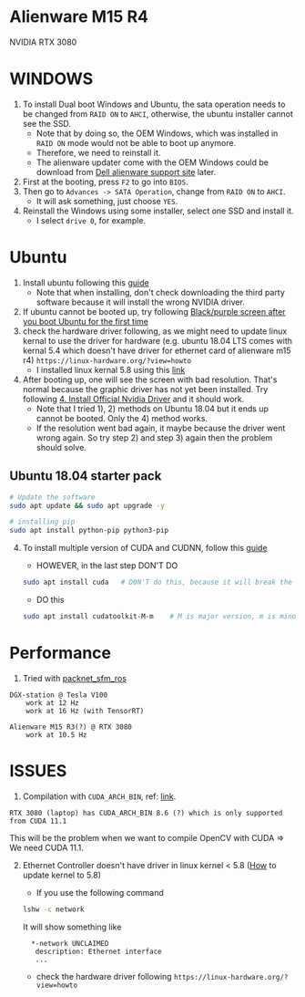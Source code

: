 # Alienware M15 R4
NVIDIA RTX 3080

# WINDOWS
1) To install Dual boot Windows and Ubuntu, the sata operation needs to be changed from `RAID ON` to `AHCI`, otherwise, the ubuntu installer cannot see the SSD.
    - Note that by doing so, the OEM Windows, which was installed in `RAID ON` mode would not be able to boot up anymore.
    - Therefore, we need to reinstall it.
    - The alienware updater come with the OEM Windows could be download from [Dell alienware support site](https://www.dell.com/support/home/en-us/product-support/product/alienware-15-r4/drivers) later.
2) First at the booting, press `F2` to go into `BIOS`.
3) Then go to `Advances -> SATA Operation`, change from `RAID ON` to `AHCI`.
    - It will ask something, just choose `YES`.
4) Reinstall the Windows using some installer, select one SSD and install it.
    - I select `drive 0`, for example.

# Ubuntu
1) Install ubuntu following this [guide](https://itsfoss.com/install-ubuntu-1404-dual-boot-mode-windows-8-81-uefi/)
    - Note that when installing, don't check downloading the third party software because it will install the wrong NVIDIA driver.
2) If ubuntu cannot be booted up, try following [Black/purple screen after you boot Ubuntu for the first time](https://askubuntu.com/questions/162075/my-computer-boots-to-a-black-screen-what-options-do-i-have-to-fix-it)
3) check the hardware driver following, as we might need to update linux kernal to use the driver for hardware (e.g. ubuntu 18.04 LTS comes with kernal 5.4 which doesn't have driver for ethernet card of alienware m15 r4)
    `https://linux-hardware.org/?view=howto`
    - I installed linux kernal 5.8 using this [link](https://ubuntuhandbook.org/index.php/2020/08/install-linux-kernel-5-8-ubuntu/)
4) After booting up, one will see the screen with bad resolution. That's normal because the graphic driver has not yet been installed. Try following [4. Install Official Nvidia Driver](https://www.itzgeek.com/post/how-to-install-nvidia-drivers-on-ubuntu-20-04-ubuntu-18-04.html) and it should work.
    - Note that I tried 1), 2) methods on Ubuntu 18.04 but it ends up cannot be booted. Only the 4) method works.
    - If the resolution went bad again, it maybe because the driver went wrong again. So try step 2) and step 3) again then the problem should solve.

## Ubuntu 18.04 starter pack
```bash
# Update the software
sudo apt update && sudo apt upgrade -y

# installing pip
sudo apt install python-pip python3-pip
```
4) To install multiple version of CUDA and CUDNN, follow this [guide](https://towardsdatascience.com/installing-multiple-cuda-cudnn-versions-in-ubuntu-fcb6aa5194e2) 
    - HOWEVER, in the last step DON'T DO
 
    ```bash
    sudo apt install cuda   # DON'T do this, because it will break the driver
    ```

    - DO this
    
    ```bash
    sudo apt install cudatoolkit-M-m    # M is major version, m is minor version
    ```

# Performance
1) Tried with [packnet_sfm_ros](https://github.com/surfii3z/packnet_sfm_ros)
```
DGX-station @ Tesla V100
    work at 12 Hz
    work at 16 Hz (with TensorRT)

Alienware M15 R3(?) @ RTX 3080
    work at 10.5 Hz
```

# ISSUES
1) Compilation with `CUDA_ARCH_BIN`, ref: [link](https://arnon.dk/matching-sm-architectures-arch-and-gencode-for-various-nvidia-cards/).
```
RTX 3080 (laptop) has CUDA_ARCH_BIN 8.6 (?) which is only supported from CUDA 11.1
```
This will be the problem when we want to compile OpenCV with CUDA => We need CUDA 11.1.

2) Ethernet Controller doesn't have driver in linux kernel < 5.8 ([How](https://ubuntuhandbook.org/index.php/2020/08/install-linux-kernel-5-8-ubuntu/) to update kernel to 5.8)
    - If you use the following command
    ```bash
    lshw -c network
    ```
    It will show something like
    ```
      *-network UNCLAIMED            
       description: Ethernet interface
       ...
    ```
    
    - check the hardware driver following
    `https://linux-hardware.org/?view=howto`
